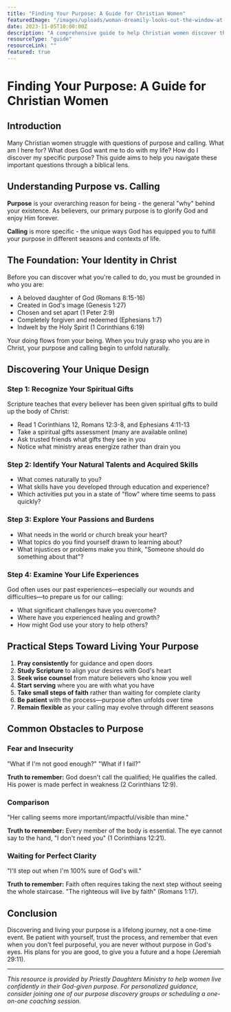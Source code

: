 ```yaml
---
title: "Finding Your Purpose: A Guide for Christian Women"
featuredImage: "/images/uploads/woman-dreamily-looks-out-the-window-at-the-autumn-landscape-SBI-350723768.jpg"
date: 2023-11-05T10:00:00Z
description: "A comprehensive guide to help Christian women discover their God-given purpose and live it out with confidence."
resourceType: "guide"
resourceLink: ""
featured: true
---
```


# Finding Your Purpose: A Guide for Christian Women

## Introduction

Many Christian women struggle with questions of purpose and calling. What am I here for? What does God want me to do with my life? How do I discover my specific purpose? This guide aims to help you navigate these important questions through a biblical lens.

## Understanding Purpose vs. Calling

**Purpose** is your overarching reason for being - the general "why" behind your existence. As believers, our primary purpose is to glorify God and enjoy Him forever.

**Calling** is more specific - the unique ways God has equipped you to fulfill your purpose in different seasons and contexts of life.

## The Foundation: Your Identity in Christ

Before you can discover what you're called to do, you must be grounded in who you are:

- A beloved daughter of God (Romans 8:15-16)
- Created in God's image (Genesis 1:27)
- Chosen and set apart (1 Peter 2:9)
- Completely forgiven and redeemed (Ephesians 1:7)
- Indwelt by the Holy Spirit (1 Corinthians 6:19)

Your doing flows from your being. When you truly grasp who you are in Christ, your purpose and calling begin to unfold naturally.

## Discovering Your Unique Design

### Step 1: Recognize Your Spiritual Gifts

Scripture teaches that every believer has been given spiritual gifts to build up the body of Christ:

- Read 1 Corinthians 12, Romans 12:3-8, and Ephesians 4:11-13
- Take a spiritual gifts assessment (many are available online)
- Ask trusted friends what gifts they see in you
- Notice what ministry areas energize rather than drain you

### Step 2: Identify Your Natural Talents and Acquired Skills

- What comes naturally to you?
- What skills have you developed through education and experience?
- Which activities put you in a state of "flow" where time seems to pass quickly?

### Step 3: Explore Your Passions and Burdens

- What needs in the world or church break your heart?
- What topics do you find yourself drawn to learning about?
- What injustices or problems make you think, "Someone should do something about that"?

### Step 4: Examine Your Life Experiences

God often uses our past experiences—especially our wounds and difficulties—to prepare us for our calling:

- What significant challenges have you overcome?
- Where have you experienced healing and growth?
- How might God use your story to help others?

## Practical Steps Toward Living Your Purpose

1. **Pray consistently** for guidance and open doors
2. **Study Scripture** to align your desires with God's heart
3. **Seek wise counsel** from mature believers who know you well
4. **Start serving** where you are with what you have
5. **Take small steps of faith** rather than waiting for complete clarity
6. **Be patient** with the process—purpose often unfolds over time
7. **Remain flexible** as your calling may evolve through different seasons

## Common Obstacles to Purpose

### Fear and Insecurity

"What if I'm not good enough?" "What if I fail?"

**Truth to remember:** God doesn't call the qualified; He qualifies the called. His power is made perfect in weakness (2 Corinthians 12:9).

### Comparison

"Her calling seems more important/impactful/visible than mine."

**Truth to remember:** Every member of the body is essential. The eye cannot say to the hand, "I don't need you" (1 Corinthians 12:21).

### Waiting for Perfect Clarity

"I'll step out when I'm 100% sure of God's will."

**Truth to remember:** Faith often requires taking the next step without seeing the whole staircase. "The righteous will live by faith" (Romans 1:17).

## Conclusion

Discovering and living your purpose is a lifelong journey, not a one-time event. Be patient with yourself, trust the process, and remember that even when you don't feel purposeful, you are never without purpose in God's eyes. His plans for you are good, to give you a future and a hope (Jeremiah 29:11).

---

*This resource is provided by Priestly Daughters Ministry to help women live confidently in their God-given purpose. For personalized guidance, consider joining one of our purpose discovery groups or scheduling a one-on-one coaching session.*